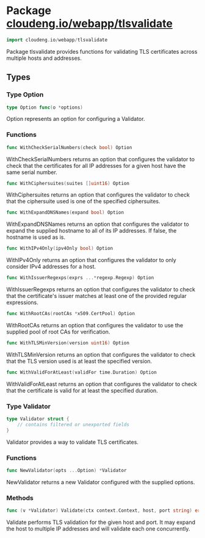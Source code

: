 # Package [cloudeng.io/webapp/tlsvalidate](https://pkg.go.dev/cloudeng.io/webapp/tlsvalidate?tab=doc)

```go
import cloudeng.io/webapp/tlsvalidate
```

Package tlsvalidate provides functions for validating TLS certificates
across multiple hosts and addresses.

## Types
### Type Option
```go
type Option func(o *options)
```
Option represents an option for configuring a Validator.

### Functions

```go
func WithCheckSerialNumbers(check bool) Option
```
WithCheckSerialNumbers returns an option that configures the validator to
check that the certificates for all IP addresses for a given host have the
same serial number.


```go
func WithCiphersuites(suites []uint16) Option
```
WithCiphersuites returns an option that configures the validator to check
that the ciphersuite used is one of the specified ciphersuites.


```go
func WithExpandDNSNames(expand bool) Option
```
WithExpandDNSNames returns an option that configures the validator to expand
the supplied hostname to all of its IP addresses. If false, the hostname is
used as is.


```go
func WithIPv4Only(ipv4Only bool) Option
```
WithIPv4Only returns an option that configures the validator to only
consider IPv4 addresses for a host.


```go
func WithIssuerRegexps(exprs ...*regexp.Regexp) Option
```
WithIssuerRegexps returns an option that configures the validator to check
that the certificate's issuer matches at least one of the provided regular
expressions.


```go
func WithRootCAs(rootCAs *x509.CertPool) Option
```
WithRootCAs returns an option that configures the validator to use the
supplied pool of root CAs for verification.


```go
func WithTLSMinVersion(version uint16) Option
```
WithTLSMinVersion returns an option that configures the validator to check
that the TLS version used is at least the specified version.


```go
func WithValidForAtLeast(validFor time.Duration) Option
```
WithValidForAtLeast returns an option that configures the validator to check
that the certificate is valid for at least the specified duration.




### Type Validator
```go
type Validator struct {
	// contains filtered or unexported fields
}
```
Validator provides a way to validate TLS certificates.

### Functions

```go
func NewValidator(opts ...Option) *Validator
```
NewValidator returns a new Validator configured with the supplied options.



### Methods

```go
func (v *Validator) Validate(ctx context.Context, host, port string) error
```
Validate performs TLS validation for the given host and port. It may expand
the host to multiple IP addresses and will validate each one concurrently.







